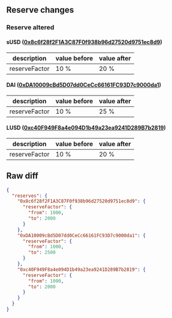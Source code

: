 ## Reserve changes

### Reserve altered

#### sUSD ([0x8c6f28f2F1A3C87F0f938b96d27520d9751ec8d9](https://optimistic.etherscan.io/address/0x8c6f28f2F1A3C87F0f938b96d27520d9751ec8d9))

| description | value before | value after |
| --- | --- | --- |
| reserveFactor | 10 % | 20 % |


#### DAI ([0xDA10009cBd5D07dd0CeCc66161FC93D7c9000da1](https://optimistic.etherscan.io/address/0xDA10009cBd5D07dd0CeCc66161FC93D7c9000da1))

| description | value before | value after |
| --- | --- | --- |
| reserveFactor | 10 % | 25 % |


#### LUSD ([0xc40F949F8a4e094D1b49a23ea9241D289B7b2819](https://optimistic.etherscan.io/address/0xc40F949F8a4e094D1b49a23ea9241D289B7b2819))

| description | value before | value after |
| --- | --- | --- |
| reserveFactor | 10 % | 20 % |


## Raw diff

```json
{
  "reserves": {
    "0x8c6f28f2F1A3C87F0f938b96d27520d9751ec8d9": {
      "reserveFactor": {
        "from": 1000,
        "to": 2000
      }
    },
    "0xDA10009cBd5D07dd0CeCc66161FC93D7c9000da1": {
      "reserveFactor": {
        "from": 1000,
        "to": 2500
      }
    },
    "0xc40F949F8a4e094D1b49a23ea9241D289B7b2819": {
      "reserveFactor": {
        "from": 1000,
        "to": 2000
      }
    }
  }
}
```